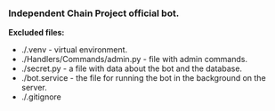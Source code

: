 ### Independent Chain Project official bot.
**Excluded files:**
- ./.venv - virtual environment.
- ./Handlers/Commands/admin.py - file with admin commands.
- ./secret.py - a file with data about the bot and the database. 
- ./bot.service - the file for running the bot in the background on the server.
- ./.gitignore
